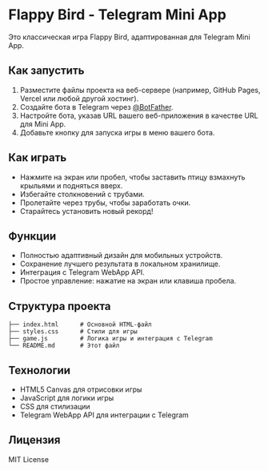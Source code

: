 # Flappy Bird - Telegram Mini App

Это классическая игра Flappy Bird, адаптированная для Telegram Mini App.

## Как запустить

1. Разместите файлы проекта на веб-сервере (например, GitHub Pages, Vercel или любой другой хостинг).
2. Создайте бота в Telegram через [@BotFather](https://t.me/BotFather).
3. Настройте бота, указав URL вашего веб-приложения в качестве URL для Mini App.
4. Добавьте кнопку для запуска игры в меню вашего бота.

## Как играть

- Нажмите на экран или пробел, чтобы заставить птицу взмахнуть крыльями и подняться вверх.
- Избегайте столкновений с трубами.
- Пролетайте через трубы, чтобы заработать очки.
- Старайтесь установить новый рекорд!

## Функции

- Полностью адаптивный дизайн для мобильных устройств.
- Сохранение лучшего результата в локальном хранилище.
- Интеграция с Telegram WebApp API.
- Простое управление: нажатие на экран или клавиша пробела.

## Структура проекта

```
├── index.html      # Основной HTML-файл
├── styles.css      # Стили для игры
├── game.js         # Логика игры и интеграция с Telegram
└── README.md       # Этот файл
```

## Технологии

- HTML5 Canvas для отрисовки игры
- JavaScript для логики игры
- CSS для стилизации
- Telegram WebApp API для интеграции с Telegram

## Лицензия

MIT License